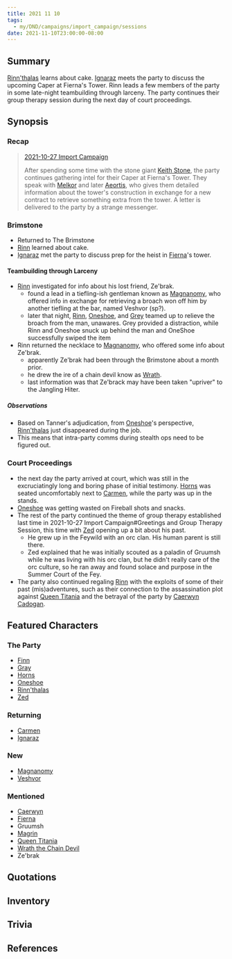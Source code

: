 ```yaml
---
title: 2021 11 10
tags:
  - my/DND/campaigns/import_campaign/sessions
date: 2021-11-10T23:00:00-08:00
---
```


## Summary

[Rinn'thalas](/dnd/characters/rinnthalas-liadon/) learns about cake. [Ignaraz](/dnd/characters/np-cs/ignaraz/) meets the party to discuss the upcoming Caper at Fierna's Tower. Rinn leads a few members of the party in some late-night teambuilding through larceny. The party continues their group therapy session during the next day of court proceedings.

## Synopsis

### Recap

> [2021-10-27 Import Campaign](/dnd/2021-10-27/)
>
> After spending some time with the stone giant [Keith Stone](/dnd/characters/np-cs/keith-stone/), the party continues gathering intel for their Caper at Fierna's Tower. They speak with [Melkor](/dnd/characters/np-cs/melkor/) and later [Aeortis](/dnd/characters/np-cs/aeortis/), who gives them detailed information about the tower's construction in exchange for a new contract to retrieve something extra from the tower. A letter is delivered to the party by a strange messenger.

### Brimstone
    
- Returned to The Brimstone
- [Rinn](/dnd/characters/rinnthalas-liadon/) learned about cake.
- [Ignaraz](/dnd/characters/np-cs/ignaraz/) met the party to discuss prep for the heist in [Fierna](/dnd/characters/np-cs/fierna/)'s tower.

#### Teambuilding through Larceny

- [Rinn](/dnd/characters/rinnthalas-liadon/) investigated for info about his lost friend, Ze'brak.
    - found a lead in a tiefling-ish gentleman known as [Magnanomy](/dnd/characters/np-cs/magnanomy/), who offered info in exchange for retrieving a broach won off him by another tiefling at the bar, named Veshvor (sp?).
    - later that night, [Rinn](/dnd/characters/rinnthalas-liadon/), [Oneshoe](/dnd/characters/oneshoe/), and [Grey](/dnd/characters/haeltin-var-astora/) teamed up to relieve the broach from the man, unawares. Grey provided a distraction, while Rinn and Oneshoe snuck up behind the man and OneShoe successfully swiped the item
- Rinn returned the necklace to [Magnanomy](/dnd/characters/np-cs/magnanomy/), who offered some info about Ze'brak.
    - apparently Ze'brak had been through the Brimstone about a month prior.
    - he drew the ire of a chain devil know as [Wrath](/dnd/characters/np-cs/wrath-the-chain-devil/).
    - last information was that Ze'brack may have been taken "upriver" to the Jangling Hiter.

##### Observations

- Based on Tanner's adjudication, from [Oneshoe](/dnd/characters/oneshoe/)'s perspective, [Rinn'thalas](/dnd/characters/rinnthalas-liadon/) just disappeared during the job. 
- This means that intra-party comms during stealth ops need to be figured out.

### Court Proceedings

- the next day the party arrived at court, which was still in the excruciatingly long and boring phase of initial testimony. [Horns](/dnd/characters/horns/) was seated uncomfortably next to [Carmen](/dnd/characters/np-cs/carmen/), while the party was up in the stands.
- [Oneshoe](/dnd/characters/oneshoe/) was getting wasted on Fireball shots and snacks.
- The rest of the party continued the theme of group therapy established last time in 2021-10-27 Import Campaign#Greetings and Group Therapy Session, this time with [Zed](/dnd/characters/zed/) opening up a bit about his past.
    - He grew up in the Feywild with an orc clan. His human parent is still there.
    - Zed explained that he was initially scouted as a paladin of Gruumsh while he was living with his orc clan, but he didn't really care of the orc culture, so he ran away and found solace and purpose in the Summer Court of the Fey.
- The party also continued regaling [Rinn](/dnd/characters/rinnthalas-liadon/) with the exploits of some of their past (mis)adventures, such as their connection to the assassination plot against [Queen Titania](/dnd/characters/np-cs/queen-titania/) and the betrayal of the party by [Caerwyn Cadogan](/dnd/characters/np-cs/caerwyn-cadogan/). 

## Featured Characters

### The Party

- [Finn](/dnd/characters/finn/)
- [Gray](/dnd/characters/haeltin-var-astora/)
- [Horns](/dnd/characters/horns/)
- [Oneshoe](/dnd/characters/oneshoe/)
- [Rinn'thalas](/dnd/characters/rinnthalas-liadon/)
- [Zed](/dnd/characters/zed/)

### Returning

- [Carmen](/dnd/characters/np-cs/carmen/)
- [Ignaraz](/dnd/characters/np-cs/ignaraz/)

### New

- [Magnanomy](/dnd/characters/np-cs/magnanomy/)
- [Veshvor](/dnd/characters/np-cs/veshvor/)

### Mentioned

- [Caerwyn](/dnd/characters/np-cs/caerwyn-cadogan/)
- [Fierna](/dnd/characters/np-cs/fierna/)
- Gruumsh
- [Magrin](/dnd/characters/np-cs/magrin/)
- [Queen Titania](/dnd/characters/np-cs/queen-titania/)
- [Wrath the Chain Devil](/dnd/characters/np-cs/wrath-the-chain-devil/)
- Ze'brak

## Quotations

## Inventory

## Trivia

## References